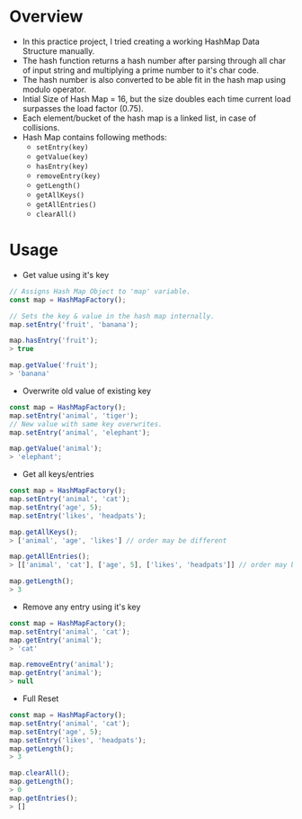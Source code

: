 # Overview

-   In this practice project, I tried creating a working HashMap Data Structure manually.
-   The hash function returns a hash number after parsing through all char of input string and multiplying a prime number to it's char code.
-   The hash number is also converted to be able fit in the hash map using modulo operator.
-   Intial Size of Hash Map = 16, but the size doubles each time current load surpasses the load factor (0.75).
-   Each element/bucket of the hash map is a linked list, in case of collisions.
-   Hash Map contains following methods:
    -   `setEntry(key)`
    -   `getValue(key)`
    -   `hasEntry(key)`
    -   `removeEntry(key)`
    -   `getLength()`
    -   `getAllKeys()`
    -   `getAllEntries()`
    -   `clearAll()`

# Usage

-   Get value using it's key

```js
// Assigns Hash Map Object to 'map' variable.
const map = HashMapFactory();

// Sets the key & value in the hash map internally.
map.setEntry('fruit', 'banana');

map.hasEntry('fruit');
> true

map.getValue('fruit');
> 'banana'
```

-   Overwrite old value of existing key

```js
const map = HashMapFactory();
map.setEntry('animal', 'tiger');
// New value with same key overwrites.
map.setEntry('animal', 'elephant');

map.getValue('animal');
> 'elephant';
```

-   Get all keys/entries

```js
const map = HashMapFactory();
map.setEntry('animal', 'cat');
map.setEntry('age', 5);
map.setEntry('likes', 'headpats');

map.getAllKeys();
> ['animal', 'age', 'likes'] // order may be different

map.getAllEntries();
> [['animal', 'cat'], ['age', 5], ['likes', 'headpats']] // order may be different

map.getLength();
> 3
```

-   Remove any entry using it's key

```js
const map = HashMapFactory();
map.setEntry('animal', 'cat');
map.getEntry('animal');
> 'cat'

map.removeEntry('animal');
map.getEntry('animal');
> null
```

-   Full Reset

```js
const map = HashMapFactory();
map.setEntry('animal', 'cat');
map.setEntry('age', 5);
map.setEntry('likes', 'headpats');
map.getLength();
> 3

map.clearAll();
map.getLength();
> 0
map.getEntries();
> []
```

